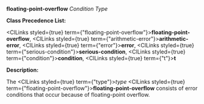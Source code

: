 **floating-point-overflow** *Condition Type* 



**Class Precedence List:** 



<ClLinks styled={true} term={"floating-point-overflow"}><b>floating-point-overflow</b></ClLinks>, <ClLinks styled={true} term={"arithmetic-error"}><b>arithmetic-error</b></ClLinks>, <ClLinks styled={true} term={"error"}><b>error</b></ClLinks>, <ClLinks styled={true} term={"serious-condition"}><b>serious-condition</b></ClLinks>, <ClLinks styled={true} term={"condition"}><b>condition</b></ClLinks>, <ClLinks styled={true} term={"t"}><b>t</b></ClLinks> 



**Description:** 



The <ClLinks styled={true} term={"type"}><i>type</i></ClLinks> <ClLinks styled={true} term={"floating-point-overflow"}><b>floating-point-overflow</b></ClLinks> consists of error conditions that occur because of floating-point overflow. 



